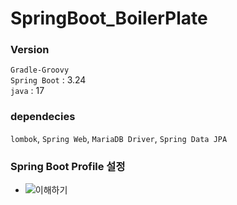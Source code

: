 # SpringBoot_BoilerPlate

### Version
`Gradle-Groovy`  
`Spring Boot` : 3.24  
`java` : 17

### dependecies
`lombok`, `Spring Web`, `MariaDB Driver`, `Spring Data JPA`

### Spring Boot Profile 설정
- ![이해하기](https://g-db.tistory.com/entry/Spring-Boot-applicationyml-profile-%EA%B8%B0%EB%8A%A5)
